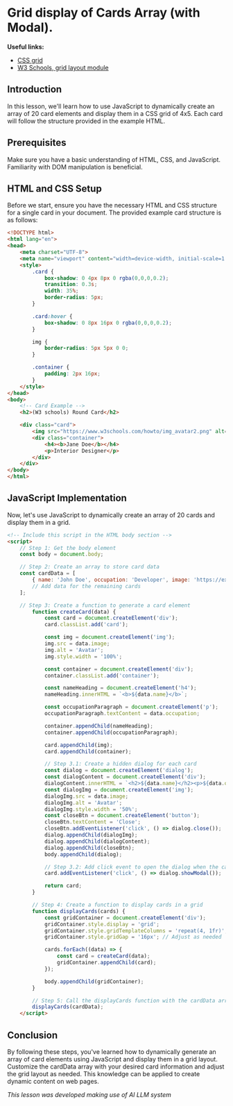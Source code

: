 # Grid display of Cards Array (with Modal).

**Useful links:**
- [CSS grid](https://css-tricks.com/snippets/css/complete-guide-grid/)
- [W3 Schools, grid layout module](https://www.w3schools.com/css/css_grid.asp)


## Introduction

In this lesson, we'll learn how to use JavaScript to dynamically create an array of 20 card elements and display them in a CSS grid of 4x5. Each card will follow the structure provided in the example HTML.

## Prerequisites

Make sure you have a basic understanding of HTML, CSS, and JavaScript. Familiarity with DOM manipulation is beneficial.

## HTML and CSS Setup

Before we start, ensure you have the necessary HTML and CSS structure for a single card in your document. The provided example card structure is as follows:

```html
<!DOCTYPE html>
<html lang="en">
<head>
    <meta charset="UTF-8">
    <meta name="viewport" content="width=device-width, initial-scale=1.0">
    <style>
        .card {
            box-shadow: 0 4px 8px 0 rgba(0,0,0,0.2);
            transition: 0.3s;
            width: 35%;
            border-radius: 5px;
        }

        .card:hover {
            box-shadow: 0 8px 16px 0 rgba(0,0,0,0.2);
        }

        img {
            border-radius: 5px 5px 0 0;
        }

        .container {
            padding: 2px 16px;
        }
    </style>
</head>
<body>
    <!-- Card Example -->
    <h2>(W3 schools) Round Card</h2>

    <div class="card">
        <img src="https://www.w3schools.com/howto/img_avatar2.png" alt="Avatar" style="width:100%">
        <div class="container">
            <h4><b>Jane Doe</b></h4> 
            <p>Interior Designer</p> 
        </div>
    </div>
</body>
</html>
```

## JavaScript Implementation

Now, let's use JavaScript to dynamically create an array of 20 cards and display them in a grid.

```html
<!-- Include this script in the HTML body section -->
<script>
    // Step 1: Get the body element
    const body = document.body;

    // Step 2: Create an array to store card data
    const cardData = [
        { name: 'John Doe', occupation: 'Developer', image: 'https://example.com/john.jpg' },
        // Add data for the remaining cards
    ];

    // Step 3: Create a function to generate a card element
        function createCard(data) {
            const card = document.createElement('div');
            card.classList.add('card');

            const img = document.createElement('img');
            img.src = data.image;
            img.alt = 'Avatar';
            img.style.width = '100%';

            const container = document.createElement('div');
            container.classList.add('container');

            const nameHeading = document.createElement('h4');
            nameHeading.innerHTML = `<b>${data.name}</b>`;

            const occupationParagraph = document.createElement('p');
            occupationParagraph.textContent = data.occupation;

            container.appendChild(nameHeading);
            container.appendChild(occupationParagraph);

            card.appendChild(img);
            card.appendChild(container);

            // Step 3.1: Create a hidden dialog for each card
            const dialog = document.createElement('dialog');
            const dialogContent = document.createElement('div');
            dialogContent.innerHTML = `<h2>${data.name}</h2><p>${data.occupation}</p>`;
            const dialogImg = document.createElement('img');
            dialogImg.src = data.image;
            dialogImg.alt = 'Avatar';
            dialogImg.style.width = '50%';
            const closeBtn = document.createElement('button');
            closeBtn.textContent = 'Close';
            closeBtn.addEventListener('click', () => dialog.close());
            dialog.appendChild(dialogImg);
            dialog.appendChild(dialogContent);
            dialog.appendChild(closeBtn);
            body.appendChild(dialog);

            // Step 3.2: Add click event to open the dialog when the card is clicked
            card.addEventListener('click', () => dialog.showModal());

            return card;
        }

        // Step 4: Create a function to display cards in a grid
        function displayCards(cards) {
            const gridContainer = document.createElement('div');
            gridContainer.style.display = 'grid';
            gridContainer.style.gridTemplateColumns = 'repeat(4, 1fr)'; // 4 columns
            gridContainer.style.gridGap = '16px'; // Adjust as needed

            cards.forEach((data) => {
                const card = createCard(data);
                gridContainer.appendChild(card);
            });

            body.appendChild(gridContainer);
        }

        // Step 5: Call the displayCards function with the cardData array
        displayCards(cardData);
    </script>
```

## Conclusion

By following these steps, you've learned how to dynamically generate an array of card elements using JavaScript and display them in a grid layout. Customize the cardData array with your desired card information and adjust the grid layout as needed. This knowledge can be applied to create dynamic content on web pages.

*This lesson was developed making use of AI LLM system*